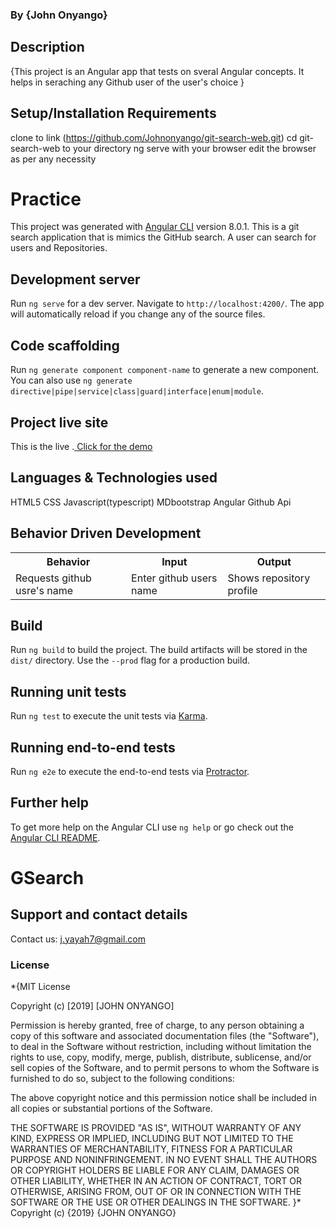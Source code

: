### By {John Onyango}
## Description
{This project is an Angular app that tests on sveral Angular concepts. It helps in seraching any Github user of the user's choice }

## Setup/Installation Requirements
clone to link (https://github.com/Johnonyango/git-search-web.git)
cd git-search-web to your directory
ng serve with your browser
edit the browser as per any necessity
# Practice

This project was generated with [Angular CLI](https://github.com/angular/angular-cli) version 8.0.1.
This is a git search application that is mimics the GitHub search. A user can search for users and Repositories.

## Development server

Run `ng serve` for a dev server. Navigate to `http://localhost:4200/`. The app will automatically reload if you change any of the source files.

## Code scaffolding

Run `ng generate component component-name` to generate a new component. You can also use `ng generate directive|pipe|service|class|guard|interface|enum|module`.
## Project live site

 This is the live .[ Click for the demo](https://johnonyango.github.io/git-search-web/)

## Languages & Technologies used

HTML5
CSS
Javascript(typescript)
MDbootstrap
Angular
Github Api

## Behavior Driven Development
<table>
   <tr>
     <th>Behavior</th>
     <th>Input</th>
     <th>Output</th>
   </tr>
   <tr>
       <td>Requests github usre's name</td>
       <td>Enter github users name</td>
       <td>Shows repository profile</td>
   </tr>
</table>

## Build

Run `ng build` to build the project. The build artifacts will be stored in the `dist/` directory. Use the `--prod` flag for a production build.

## Running unit tests

Run `ng test` to execute the unit tests via [Karma](https://karma-runner.github.io).

## Running end-to-end tests

Run `ng e2e` to execute the end-to-end tests via [Protractor](http://www.protractortest.org/).

## Further help

To get more help on the Angular CLI use `ng help` or go check out the [Angular CLI README](https://github.com/angular/angular-cli/blob/master/README.md).
# GSearch

## Support and contact details
Contact us: j.yayah7@gmail.com
### License
*{MIT License

Copyright (c) [2019] [JOHN ONYANGO]

Permission is hereby granted, free of charge, to any person obtaining a copy of this software and associated documentation files (the "Software"), to deal in the Software without restriction, including without limitation the rights to use, copy, modify, merge, publish, distribute, sublicense, and/or sell copies of the Software, and to permit persons to whom the Software is furnished to do so, subject to the following conditions:

The above copyright notice and this permission notice shall be included in all copies or substantial portions of the Software.

THE SOFTWARE IS PROVIDED "AS IS", WITHOUT WARRANTY OF ANY KIND, EXPRESS OR IMPLIED, INCLUDING BUT NOT LIMITED TO THE WARRANTIES OF MERCHANTABILITY, FITNESS FOR A PARTICULAR PURPOSE AND NONINFRINGEMENT. IN NO EVENT SHALL THE AUTHORS OR COPYRIGHT HOLDERS BE LIABLE FOR ANY CLAIM, DAMAGES OR OTHER LIABILITY, WHETHER IN AN ACTION OF CONTRACT, TORT OR OTHERWISE, ARISING FROM, OUT OF OR IN CONNECTION WITH THE SOFTWARE OR THE USE OR OTHER DEALINGS IN THE SOFTWARE. }* Copyright (c) {2019} {JOHN ONYANGO}